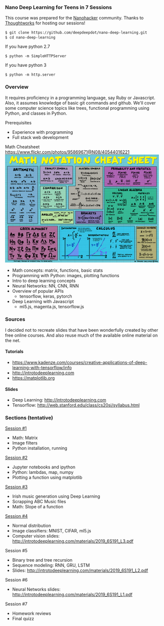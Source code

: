 ### Nano Deep Learning for Teens in 7 Sessions

This course was prepared for the [Nanohacker](https://www.nanohackers.org/) community. Thanks to [Thoughtworks](https://www.thoughtworks.com/locations/new-york) for hosting our sessions!

    $ git clone https://github.com/deepdeepdot/nano-deep-learning.git
    $ cd nano-deep-learning


If you have python 2.7

    $ python -m SimpleHTTPServer


If you have python 3

    $ python -m http.server


### Overview

It requires proficiency in a programming language, say Ruby or Javascript.
Also, it assumes knowledge of basic git commands and github.
We'll cover some computer science topics like trees, functional 
programming using Python, and classes in Python.

Prerequisites
* Experience with programming
* Full stack web development

Math Cheatsheet https://www.flickr.com/photos/95869671@N08/40544016221
![Match Cheatsheet Image](img/math-cheatsheet.jpg)


* Math concepts: matrix, functions, basic stats
* Programming with Python: images, plotting functions
* Intro to deep learning concepts
* Neural Networks: NN, CNN, RNN
* Overview of popular APIs
    - tensorflow, keras, pytorch
* Deep Learning with Javascript
    - ml5.js, magenta.js, tensorflow.js


### Sources

I decided not to recreate slides that have been wonderfully created by other free online courses. And also reuse much of the available online material on the net.

#### Tutorials
* https://www.kadenze.com/courses/creative-applications-of-deep-learning-with-tensorflow/info
* http://introtodeeplearning.com
* https://matplotlib.org

#### Slides
* Deep Learning: http://introtodeeplearning.com
* Tensorflow: http://web.stanford.edu/class/cs20si/syllabus.html


### Sections (tentative)

[Session #1](01-nano-slides.md)
* Math: Matrix
* Image filters
* Python installation, running

[Session #2](02-nano-slides.md)
* Jupyter notebooks and ipython
* Python: lambdas, map, numpy
* Plotting a function using matplotlib

[Session #3](03-nano-slides.md)
* Irish music generation using Deep Learning
* Scrapping ABC Music files
* Math: Slope of a function

[Session #4](04-nano-slides.md)
* Normal distribution
* Image classifiers: MNIST, CIFAR, ml5.js
* Computer vision slides: http://introtodeeplearning.com/materials/2019_6S191_L3.pdf


Session #5
* Binary tree and tree recursion
* Sequence modeling: RNN, GRU, LSTM
* Slides: http://introtodeeplearning.com/materials/2019_6S191_L2.pdf


Session #6
* Neural Networks slides: http://introtodeeplearning.com/materials/2019_6S191_L1.pdf


Session #7
* Homework reviews
* Final quizz